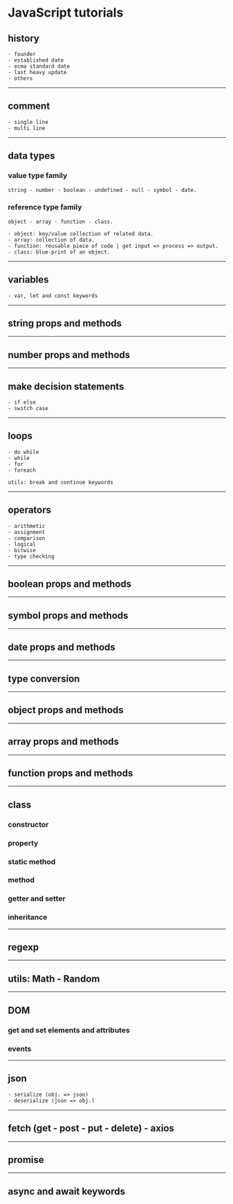 # JavaScript tutorials

## history

    - founder
    - established date
    - ecma standard date
    - last heavy update
    - others

<hr />

## comment

    - single line
    - multi line

<hr />

## data types

### value type family

    string - number - boolean - undefined - null - symbol - date.

### reference type family

    object - array - function - class.

    - object: key/value collection of related data.
    - array: collection of data.
    - function: reusable piece of code | get input => process => output.
    - class: blue-print of an object.

<hr />

## variables

    - var, let and const keywords

<hr />

## string props and methods

<hr />

## number props and methods

<hr />

## make decision statements

    - if else
    - switch case

<hr />

## loops

    - do while
    - while
    - for
    - foreach

    utils: break and continue keywords

<hr />

## operators

    - arithmetic
    - assignment
    - comparison
    - logical
    - bitwise
    - type checking

<hr />

## boolean props and methods

<hr />

## symbol props and methods

<hr />

## date props and methods

<hr />

## type conversion

<hr />

## object props and methods

<hr />

## array props and methods

<hr />

## function props and methods

<hr />

## class

### constructor

### property

### static method

### method

### getter and setter

### inheritance

<hr />

## regexp

<hr />

## utils: Math - Random

<hr />

## DOM

### get and set elements and attributes

### events

<hr />

## json

    - serialize (obj. => json)
    - deserialize (json => obj.)

<hr />

## fetch (get - post - put - delete) - axios

<hr />

## promise

<hr />

## async and await keywords
